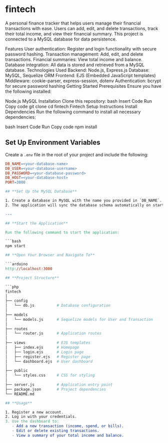 # fintech

A personal finance tracker that helps users manage their financial transactions with ease. Users can add, edit, and delete transactions, track their total income, and view their financial summary. This project is connected to a MySQL database for data persistence.

Features
User authentication: Register and login functionality with secure password hashing.
Transaction management: Add, edit, and delete transactions.
Financial summaries: View total income and balance.
Database integration: All data is stored and retrieved from a MySQL database.
Technologies Used
Backend: Node.js, Express.js
Database: MySQL, Sequelize ORM
Frontend: EJS (Embedded JavaScript templates)
Middleware: cookie-parser, express-session, dotenv
Authentication: bcrypt for secure password hashing
Getting Started
Prerequisites
Ensure you have the following installed:

Node.js
MySQL
Installation
Clone this repository:
bash
Insert Code
Run
Copy code
git clone <repository-url>
cd fintech
Fintech Setup Instructions
Install Dependencies
Run the following command to install all necessary dependencies:

bash
Insert Code
Run
Copy code
npm install

## **Set Up Environment Variables**

Create a `.env` file in the root of your project and include the following:

```makefile
DB_NAME=<your-database-name>
DB_USER=<your-database-username>
DB_PASSWORD=<your-database-password>
DB_HOST=<your-database-host>
PORT=3000

## **Set Up the MySQL Database**

1. Create a database in MySQL with the name you provided in `DB_NAME`.
2. The application will sync the database schema automatically on startup.

---

## **Start the Application**

Run the following command to start the application:

```bash
npm start

## **Open Your Browser and Navigate To**

```arduino
http://localhost:3000

## **Project Structure**

```php
fintech
│
├── config
│   └── db.js          # Database configuration
│
├── models
│   └── models.js      # Sequelize models for User and Transaction
│
├── routes
│   └── router.js      # Application routes
│
├── views              # EJS templates
│   ├── index.ejs      # Homepage
│   ├── login.ejs      # Login page
│   ├── register.ejs   # Register page
│   └── dashboard.ejs  # User dashboard
│
├── public
│   └── styles.css     # CSS for styling
│
├── server.js          # Application entry point
├── package.json       # Project dependencies
└── README.md

## **Usage**

1. Register a new account.
2. Log in with your credentials.
3. Use the dashboard to:
   - Add a new transaction (income, spend, or bills).
   - Edit or delete existing transactions.
   - View a summary of your total income and balance.
